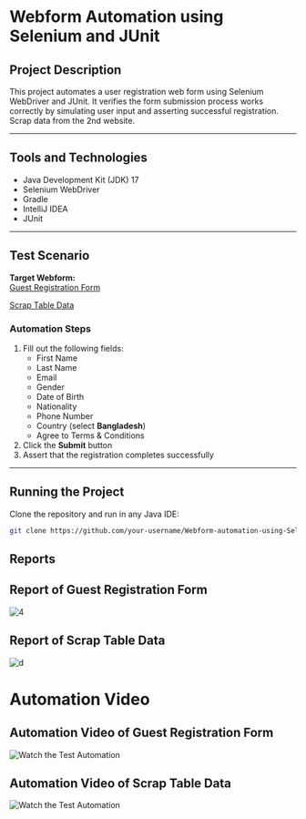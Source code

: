 # Webform Automation using Selenium and JUnit

## Project Description

This project automates a user registration web form using Selenium WebDriver and JUnit. It verifies the form submission process works correctly by simulating user input and asserting successful registration.
Scrap data from the 2nd website.

---

## Tools and Technologies

- Java Development Kit (JDK) 17
- Selenium WebDriver
- Gradle
- IntelliJ IDEA
- JUnit

---

## Test Scenario

**Target Webform:**  
[Guest Registration Form](https://demo.wpeverest.com/user-registration/guest-registration-form/)

[Scrap Table Data](https://dsebd.org/latest_share_price_scroll_by_value.php)

### Automation Steps

1. Fill out the following fields:  
   - First Name  
   - Last Name  
   - Email  
   - Gender  
   - Date of Birth  
   - Nationality  
   - Phone Number  
   - Country (select **Bangladesh**)  
   - Agree to Terms & Conditions  
2. Click the **Submit** button  
3. Assert that the registration completes successfully

---

## Running the Project

 Clone the repository and run in any Java IDE:  
   ```bash
   git clone https://github.com/your-username/Webform-automation-using-Selenium
   ```
## Reports
## Report of Guest Registration Form 
![4](https://github.com/user-attachments/assets/5a6037c4-7b9b-4e1d-bbcc-9187ed053995)


## Report of Scrap Table Data
![d](https://github.com/user-attachments/assets/0efb6a9b-1033-49a5-90e2-832ba931cb96)

# Automation Video
## Automation Video of Guest Registration Form
![Watch the Test Automation](https://github.com/user-attachments/assets/3ba28dbd-b3a2-4eca-9ae5-795ae44fa828)
## Automation Video of Scrap Table Data
![Watch the Test Automation](https://github.com/user-attachments/assets/01cac6ed-3f93-4b9e-8fda-5f598bf536ea)
